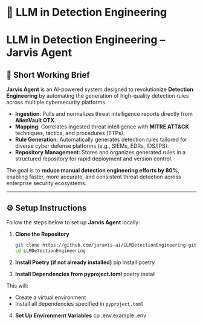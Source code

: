 # 🔬 LLM in Detection Engineering 
# LLM in Detection Engineering – Jarvis Agent

## 🔎 Short Working Brief

**Jarvis Agent** is an AI-powered system designed to revolutionize **Detection Engineering** by automating the generation of high-quality detection rules across multiple cybersecurity platforms.

- **Ingestion**: Pulls and normalizes threat intelligence reports directly from **AlienVault OTX**.
- **Mapping**: Correlates ingested threat intelligence with **MITRE ATT&CK** techniques, tactics, and procedures (TTPs).
- **Rule Generation**: Automatically generates detection rules tailored for diverse cyber defense platforms (e.g., SIEMs, EDRs, IDS/IPS).
- **Repository Management**: Stores and organizes generated rules in a structured repository for rapid deployment and version control.

The goal is to **reduce manual detection engineering efforts by 80%**, enabling faster, more accurate, and consistent threat detection across enterprise security ecosystems.

---

## ⚙️ Setup Instructions

Follow the steps below to set up **Jarvis Agent** locally:

1. **Clone the Repository**
   ```bash
   git clone https://github.com/jaravis-ai/LLMDetectionEngineering.git
   cd LLMDetectionEngineering

2. **Install Poetry (if not already installed)**
pip install poetry

3. **Install Dependencies from pyproject.toml**
poetry install

This will:
- Create a virtual environment
- Install all dependencies specified in `pyproject.toml`

4. **Set Up Environment Variables**
cp .env.example .env






